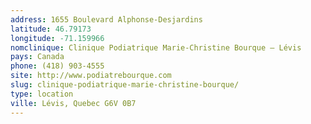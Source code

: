 ```yaml
---
address: 1655 Boulevard Alphonse-Desjardins
latitude: 46.79173
longitude: -71.159966
nomclinique: Clinique Podiatrique Marie-Christine Bourque – Lévis
pays: Canada
phone: (418) 903-4555
site: http://www.podiatrebourque.com
slug: clinique-podiatrique-marie-christine-bourque/
type: location
ville: Lévis, Quebec G6V 0B7
---
```


